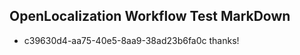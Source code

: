 ## OpenLocalization Workflow Test MarkDown
* c39630d4-aa75-40e5-8aa9-38ad23b6fa0c 
thanks!<!--HONumber=Mar16_HO4-->
